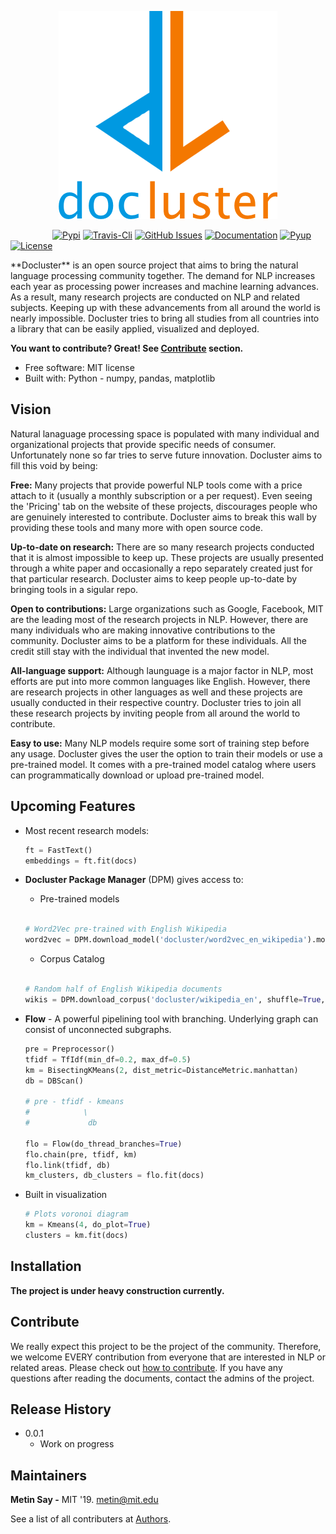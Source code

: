 <p align="center">
<img src="./img/logo_docluster.png">

&nbsp;&nbsp;&nbsp;&nbsp;&nbsp;&nbsp;&nbsp;&nbsp;&nbsp;&nbsp;&nbsp;&nbsp;&nbsp;&nbsp;&nbsp;&nbsp;
[![Pypi](https://img.shields.io/pypi/v/docluster.svg)](https://pypi.python.org/pypi/docluster)
[![Travis-Cli](https://img.shields.io/travis/metinsay/docluster.svg)](https://travis-ci.org/metinsay/docluster)
[![GitHub Issues](https://img.shields.io/github/issues/metinsay/docluster.svg)](https://github.com/metinsay/docluster/issues)
[![Documentation](https://readthedocs.org/projects/docluster/badge/?version=latest)](https://docluster.readthedocs.io/en/latest/?badge=latest)
[![Pyup](https://pyup.io/repos/github/metinsay/docluster/shield.svg)](https://pyup.io/repos/github/metinsay/docluster/)
[![License](https://img.shields.io/badge/license-MIT-blue.svg)](https://opensource.org/licenses/MIT)

<!-- | pypi       | travis-ci        | docs | pyup |
| :-------------:|:-------------:| :-----:|:-----:|
|  [![alt text](https://img.shields.io/pypi/v/docluster.svg "pypi")](https://pypi.python.org/pypi/docluster)   | [![alt text](https://img.shields.io/travis/metinsay/docluster.svg "travis-ci")](https://travis-ci.org/metinsay/docluster) | [![alt text](https://readthedocs.org/projects/docluster/badge/?version=latest "Documentation")](https://docluster.readthedocs.io/en/latest/?badge=latest)| [![alt text](https://pyup.io/repos/github/metinsay/docluster/shield.svg "pyup")](https://pyup.io/repos/github/metinsay/docluster/) | -->



</p>
**Docluster** is an open source project that aims to bring the natural language processing community together. The demand for NLP increases each year as processing power increases and machine learning advances. As a result, many research projects are conducted on NLP and related subjects. Keeping up with these advancements from all around the world is nearly impossible. Docluster tries to bring all studies from all countries into a library that can be easily applied, visualized and deployed.

**You want to contribute? Great! See [Contribute](./CONTRIBUTING.rst) section.**

* Free software: MIT license
* Built with: Python - numpy, pandas, matplotlib

## Vision

Natural lanaguage processing space is populated with many individual and organizational projects that provide specific needs of consumer. Unfortunately none so far tries to serve future innovation. Docluster aims to fill this void by being:

**Free:** Many projects that provide powerful NLP tools come with a price attach to it (usually a monthly subscription or a per request). Even seeing the 'Pricing' tab on the website of these projects, discourages people who are genuinely interested to contribute. Docluster aims to break this wall by providing these tools and many more with open source code.

**Up-to-date on research:** There are so many research projects conducted that it is almost impossible to keep up. These projects are usually presented through a white paper and occasionally a repo separately created just for that particular research. Docluster aims to keep people up-to-date by bringing tools in a sigular repo.

**Open to contributions:** Large organizations such as Google, Facebook, MIT are the leading most of the research projects in NLP. However, there are many individuals who are making innovative contributions to the community. Docluster aims to be a platform for these individuals. All the credit still stay with the individual that invented the new model.

**All-language support:** Although launguage is a major factor in NLP, most efforts are put into more common languages like English. However, there are research projects in other languages as well and these projects are usually conducted in their respective country. Docluster tries to join all these research projects by inviting people from all around the world to contribute.

**Easy to use:** Many NLP models require some sort of training step before any usage. Docluster gives the user the option to train their models or use a pre-trained model. It comes with a pre-trained model catalog where users can programmatically download or upload pre-trained model.

## Upcoming Features

* Most recent research models:

    ```python
    ft = FastText()
    embeddings = ft.fit(docs)
    ```

* **Docluster Package Manager** (DPM) gives access to:

    * Pre-trained models</br></br>

    ```python
    # Word2Vec pre-trained with English Wikipedia
    word2vec = DPM.download_model('docluster/word2vec_en_wikipedia').model
    ```
    * Corpus Catalog</br></br>

    ```python
    # Random half of English Wikipedia documents
    wikis = DPM.download_corpus('docluster/wikipedia_en', shuffle=True, fraction=0.5).text
    ```

* **Flow** - A powerful pipelining tool with branching. Underlying graph can consist of unconnected subgraphs.

    ```python
    pre = Preprocessor()
    tfidf = TfIdf(min_df=0.2, max_df=0.5)
    km = BisectingKMeans(2, dist_metric=DistanceMetric.manhattan)
    db = DBScan()

    # pre - tfidf - kmeans
    #            \
    #             db

    flo = Flow(do_thread_branches=True)
    flo.chain(pre, tfidf, km)
    flo.link(tfidf, db)
    km_clusters, db_clusters = flo.fit(docs)
    ```


* Built in visualization

    ```python
    # Plots voronoi diagram
    km = Kmeans(4, do_plot=True)
    clusters = km.fit(docs)
    ```

## Installation

**The project is under heavy construction currently.**

## Contribute

We really expect this project to be the project of the community. Therefore, we welcome EVERY contribution from everyone that are interested in NLP or related areas. Please check out [how to contribute](./CONTRIBUTING.rst). If you have any questions after reading the documents, contact the admins of the project.

## Release History

* 0.0.1
    * Work on progress

## Maintainers

**Metin Say -** MIT '19. metin@mit.edu

See a list of all contributers at [Authors](AUTHORS.rst).

